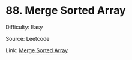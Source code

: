 # 88. Merge Sorted Array
Difficulty: Easy

Source: Leetcode

Link: [Merge Sorted Array](https://leetcode.com/problems/merge-sorted-array/description/)
